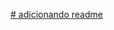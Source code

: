 [# adicionando readme
](https://prod.liveshare.vsengsaas.visualstudio.com/join?62C69C0EE4A0C08A809676139C6507424596)
